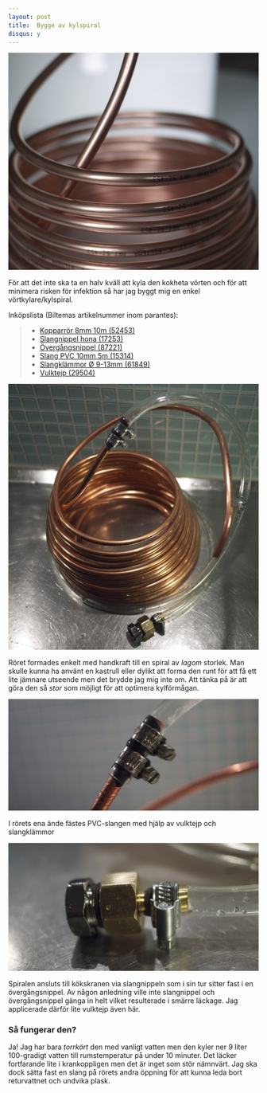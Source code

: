 ```yaml
---
layout: post
title:  Bygge av kylspiral
disqus: y
---
```

![Kylspiral](/assets/kylspiral.jpg)

För att det inte ska ta en halv kväll att kyla den kokheta vörten och för att minimera 
risken för infektion så har jag byggt mig en enkel vörtkylare/kylspiral.

Inköpslista (Biltemas artikelnummer inom parantes):

> * [Kopparrör 8mm 10m (52453)](http://www.biltema.se/sv/Bil---MC/Bilreservdelar/Motorstyrning/Luft--Bransle/Bransleror/Bransleror-i-koppar-52450/)
> * [Slangnippel hona (17253)](http://www.biltema.se/sv/Verktyg/Tryckluft/Luftslang-och-koppling/Slangnippel-Hona-17249/)
> * [Övergångsnippel (87221)](http://www.biltema.se/sv/Bygg/VVS/Ror-och-rordelar/Overgangsnipplar/Overgangsnipplar-87220/)
> * [Slang PVC 10mm 5m (15314)](http://www.biltema.se/sv/Bat/VVS/Slang/Slang-15310/)
> * [Slangklämmor Ø 9-13mm (61849)](http://www.biltema.se/sv/Bil---MC/Bilreservdelar/Kylsystem--Ventilation/Slangar/Slangar-ovrigt/Slangklammor-2-st-61849/)
> * [Vulktejp (29504)](http://www.biltema.se/sv/Bygg/Tejp/Vulktejp/Vulktejp-29504/)

![Kylspiral-2](/assets/kylspiral-2.jpg)

Röret formades enkelt med handkraft till en spiral av *lagom* storlek. 
Man skulle kunna ha använt en kastrull eller dylikt att forma den runt för att få ett lite jämnare utseende men det brydde jag mig inte om.
Att tänka på är att göra den så *stor* som möjligt för att optimera kylförmågan.

![Kylspiral-3](/assets/kylspiral-3.jpg)

I rörets ena ände fästes PVC-slangen med hjälp av vulktejp och slangklämmor

![Kylspiral-4](/assets/kylspiral-4.jpg)

Spiralen ansluts till kökskranen via slangnippeln som i sin tur sitter fast i en övergångsnippel. Av någon anledning ville inte slangnippel och övergångsnippel gänga in helt vilket resulterade i smärre läckage. Jag applicerade därför lite vulktejp även här.

### Så fungerar den?
Ja! Jag har bara *torrkört* den med vanligt vatten men den kyler ner 9 liter 100-gradigt vatten till rumstemperatur på under 10 minuter.
Det läcker fortfarande lite i krankoppligen men det är inget som stör nämnvärt. Jag ska dock sätta fast en slang på rörets andra öppning för att 
kunna leda bort returvattnet och undvika plask.
